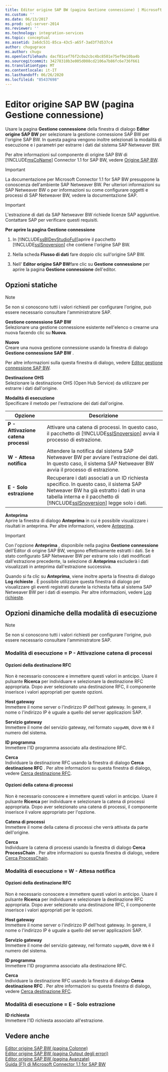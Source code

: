 ```yaml
---
title: Editor origine SAP BW (pagina Gestione connessione) | Microsoft Docs
ms.custom: ''
ms.date: 06/13/2017
ms.prod: sql-server-2014
ms.reviewer: ''
ms.technology: integration-services
ms.topic: conceptual
ms.assetid: 2a6dc531-85ca-43c5-a65f-3ad3f7d537c4
author: chugugrace
ms.author: chugu
ms.openlocfilehash: dacf81cef76f2c0a2cbc4bc8501e75ef0e10ba4b
ms.sourcegitcommit: 34278310b3e005d008cd2106a7b86fc6e736f661
ms.translationtype: MT
ms.contentlocale: it-IT
ms.lasthandoff: 06/26/2020
ms.locfileid: "85437698"
---
```

# <a name="sap-bw-source-editor-connection-manager-page"></a>Editor origine SAP BW (pagina Gestione connessione)
  Usare la pagina **Gestione connessione** della finestra di dialogo **Editor origine SAP BW** per selezionare la gestione connessione SAP BW per l'origine SAP BW. In questa pagina vengono inoltre selezionati la modalità di esecuzione e i parametri per estrarre i dati dal sistema SAP Netweaver BW.  
  
 Per altre informazioni sul componente di origine SAP BW di [!INCLUDE[msCoName](../../includes/msconame-md.md)] Connector 1.1 for SAP BW, vedere [Origine SAP BW](sap-bw-source.md).  
  
> [!IMPORTANT]  
>  La documentazione per Microsoft Connector 1.1 for SAP BW presuppone la conoscenza dell'ambiente SAP Netweaver BW. Per ulteriori informazioni su SAP Netweaver BW o per informazioni su come configurare oggetti e processi di SAP Netweaver BW, vedere la documentazione SAP.  
  
> [!IMPORTANT]  
>  L'estrazione di dati da SAP Netweaver BW richiede licenze SAP aggiuntive. Contattare SAP per verificare questi requisiti.  
  
 **Per aprire la pagina Gestione connessione**  
  
1.  In [!INCLUDE[ssBIDevStudioFull](../../includes/ssbidevstudiofull-md.md)]aprire il pacchetto [!INCLUDE[ssISnoversion](../../includes/ssisnoversion-md.md)] che contiene l'origine SAP BW.  
  
2.  Nella scheda **Flusso di dati** fare doppio clic sull'origine SAP BW.  
  
3.  Nell' **Editor origine SAP BW**fare clic su **Gestione connessione** per aprire la pagina **Gestione connessione** dell'editor.  
  
## <a name="static-options"></a>Opzioni statiche  
  
> [!NOTE]  
>  Se non si conoscono tutti i valori richiesti per configurare l'origine, può essere necessario consultare l'amministratore SAP.  
  
 **Gestione connessione SAP BW**  
 Selezionare una gestione connessione esistente nell'elenco o crearne una nuova facendo clic su **Nuova**.  
  
 **Nuovo**  
 Creare una nuova gestione connessione usando la finestra di dialogo **Gestione connessione SAP BW** .  
  
 Per altre informazioni sulla questa finestra di dialogo, vedere [Editor gestione connessione SAP BW](../sap-bw-connection-manager-editor.md).  
  
 **Destinazione OHS**  
 Selezionare la destinazione OHS (Open Hub Service) da utilizzare per estrarre i dati dall'origine.  
  
 **Modalità di esecuzione**  
 Specificare il metodo per l'estrazione dei dati dall'origine.  
  
|Opzione|Descrizione|  
|------------|-----------------|  
|**P - Attivazione catena processi**|Attivare una catena di processi. In questo caso, il pacchetto di [!INCLUDE[ssISnoversion](../../includes/ssisnoversion-md.md)] avvia il processo di estrazione.|  
|**W - Attesa notifica**|Attendere la notifica dal sistema SAP Netweaver BW per avviare l'estrazione dei dati. In questo caso, il sistema SAP Netweaver BW avvia il processo di estrazione.|  
|**E - Solo estrazione**|Recuperare i dati associati a un ID richiesta specifico. In questo caso, il sistema SAP Netweaver BW ha già estratto i dati in una tabella interna e il pacchetto di [!INCLUDE[ssISnoversion](../../includes/ssisnoversion-md.md)] legge solo i dati.|  
  
 **Anteprima**  
 Aprire la finestra di dialogo **Anteprima** in cui è possibile visualizzare i risultati in anteprima. Per altre informazioni, vedere [Anteprima](preview.md).  
  
> [!IMPORTANT]  
>  Con l'opzione **Anteprima** , disponibile nella pagina **Gestione connessione** dell'Editor di origine SAP BW, vengono effettivamente estratti i dati. Se è stato configurato SAP Netweaver BW per estrarre solo i dati modificati dall'estrazione precedente, la selezione di **Anteprima** escluderà i dati visualizzati in anteprima dall'estrazione successiva.  
  
 Quando si fa clic su **Anteprima**, viene inoltre aperta la finestra di dialogo **Log richieste** . È possibile utilizzare questa finestra di dialogo per visualizzare gli eventi registrati durante la richiesta fatta al sistema SAP Netweaver BW per i dati di esempio. Per altre informazioni, vedere [Log richieste](request-log.md).  
  
## <a name="execution-mode-dynamic-options"></a>Opzioni dinamiche della modalità di esecuzione  
  
> [!NOTE]  
>  Se non si conoscono tutti i valori richiesti per configurare l'origine, può essere necessario consultare l'amministratore SAP.  
  
### <a name="execution-mode--p---trigger-process-chain"></a>Modalità di esecuzione = P - Attivazione catena di processi  
  
#### <a name="rfc-destination-options"></a>Opzioni della destinazione RFC  
 Non è necessario conoscere e immettere questi valori in anticipo. Usare il pulsante **Ricerca** per individuare e selezionare la destinazione RFC appropriata. Dopo aver selezionato una destinazione RFC, il componente inserisce i valori appropriati per queste opzioni.  
  
 **Host gateway**  
 Immettere il nome server o l'indirizzo IP dell'host gateway. In genere, il nome o l'indirizzo IP è uguale a quello del server applicazioni SAP.  
  
 **Servizio gateway**  
 Immettere il nome del servizio gateway, nel formato `sapgwNN`, dove `NN` è il numero del sistema.  
  
 **ID programma**  
 Immettere l'ID programma associato alla destinazione RFC.  
  
 **Cerca**  
 Individuare la destinazione RFC usando la finestra di dialogo **Cerca destinazione RFC** . Per altre informazioni su questa finestra di dialogo, vedere [Cerca destinazione RFC](look-up-rfc-destination.md).  
  
#### <a name="process-chain-options"></a>Opzioni della catena di processi  
 Non è necessario conoscere e immettere questi valori in anticipo. Usare il pulsante **Ricerca** per individuare e selezionare la catena di processi appropriata. Dopo aver selezionato una catena di processi, il componente inserisce il valore appropriato per l'opzione.  
  
 **Catena di processi**  
 Immettere il nome della catena di processi che verrà attivata da parte dell'origine.  
  
 **Cerca**  
 Individuare la catena di processi usando la finestra di dialogo **Cerca ProcessChain** . Per altre informazioni su questa finestra di dialogo, vedere [Cerca ProcessChain](look-up-process-chain.md).  
  
### <a name="execution-mode--w---wait-for-notify"></a>Modalità di esecuzione = W - Attesa notifica  
  
#### <a name="rfc-destination-options"></a>Opzioni della destinazione RFC  
 Non è necessario conoscere e immettere questi valori in anticipo. Usare il pulsante **Ricerca** per individuare e selezionare la destinazione RFC appropriata. Dopo aver selezionato una destinazione RFC, il componente inserisce i valori appropriati per le opzioni.  
  
 **Host gateway**  
 Immettere il nome server o l'indirizzo IP dell'host gateway. In genere, il nome o l'indirizzo IP è uguale a quello del server applicazioni SAP.  
  
 **Servizio gateway**  
 Immettere il nome del servizio gateway, nel formato `sapgwNN`, dove `NN` è il numero del sistema.  
  
 **ID programma**  
 Immettere l'ID programma associato alla destinazione RFC.  
  
 **Cerca**  
 Individuare la destinazione RFC usando la finestra di dialogo **Cerca destinazione RFC** . Per altre informazioni su questa finestra di dialogo, vedere [Cerca destinazione RFC](look-up-rfc-destination.md).  
  
### <a name="execution-mode--e---extract-only"></a>Modalità di esecuzione = E - Solo estrazione  
 **ID richiesta**  
 Immettere l'ID richiesta associato all'estrazione.  
  
## <a name="see-also"></a>Vedere anche  
 [Editor origine SAP BW &#40;pagina Colonne&#41;](sap-bw-source-editor-columns-page.md)   
 [Editor origine SAP BW &#40;pagina Output degli errori&#41;](sap-bw-source-editor-error-output-page.md)   
 [Editor origine SAP BW &#40;pagina Avanzate&#41;](sap-bw-source-editor-advanced-page.md)   
 [Guida (F1) di Microsoft Connector 1.1 for SAP BW](../microsoft-connector-for-sap-bw-f1-help.md)  
  
  
